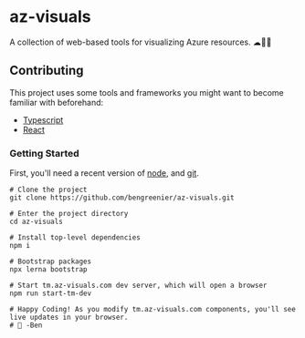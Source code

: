 # az-visuals

A collection of web-based tools for visualizing Azure resources. ☁🔎🎁


## Contributing

This project uses some tools and frameworks you might want to become familiar with beforehand:
- [Typescript](https://www.typescriptlang.org/)
- [React](https://reactjs.org/)

### Getting Started

First, you'll need a recent version of [node](https://nodejs.org/), and [git](https://git-scm.com/downloads).

```
# Clone the project
git clone https://github.com/bengreenier/az-visuals.git

# Enter the project directory
cd az-visuals

# Install top-level dependencies
npm i

# Bootstrap packages
npx lerna bootstrap

# Start tm.az-visuals.com dev server, which will open a browser
npm run start-tm-dev

# Happy Coding! As you modify tm.az-visuals.com components, you'll see live updates in your browser.
# 💙 -Ben
```
